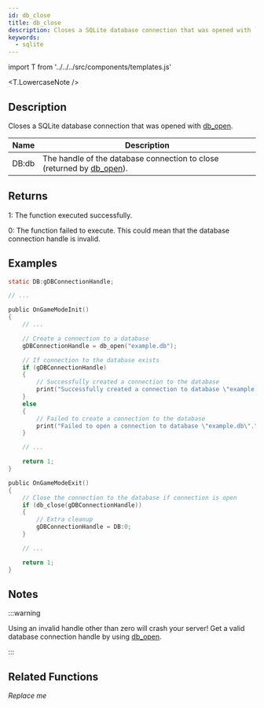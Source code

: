 ```yaml
---
id: db_close
title: db_close
description: Closes a SQLite database connection that was opened with `db_open`.
keywords:
  - sqlite
---
```


import T from '../../../src/components/templates.js'

<T.LowercaseNote />

## Description

Closes a SQLite database connection that was opened with [db_open](db_open).

| Name  | Description                                                                      |
| ----- | -------------------------------------------------------------------------------- |
| DB:db | The handle of the database connection to close (returned by [db_open](db_open)). |

## Returns

1: The function executed successfully.

0: The function failed to execute. This could mean that the database connection handle is invalid.

## Examples

```c
static DB:gDBConnectionHandle;

// ...

public OnGameModeInit()
{
    // ...

    // Create a connection to a database
    gDBConnectionHandle = db_open("example.db");

    // If connection to the database exists
    if (gDBConnectionHandle)
    {
        // Successfully created a connection to the database
        print("Successfully created a connection to database \"example.db\".");
    }
    else
    {
        // Failed to create a connection to the database
        print("Failed to open a connection to database \"example.db\".");
    }

    // ...

    return 1;
}

public OnGameModeExit()
{
    // Close the connection to the database if connection is open
    if (db_close(gDBConnectionHandle))
    {
        // Extra cleanup
        gDBConnectionHandle = DB:0;
    }

    // ...

    return 1;
}
```

## Notes

:::warning

Using an invalid handle other than zero will crash your server! Get a valid database connection handle by using [db_open](db_open).

:::

## Related Functions

_Replace me_
